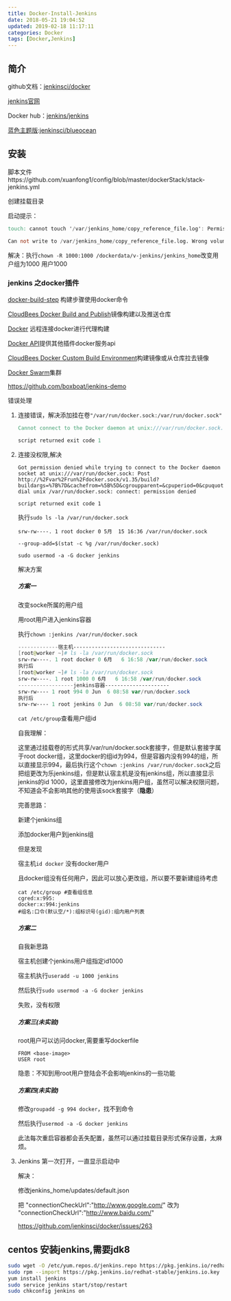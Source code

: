 ```yaml
---
title: Docker-Install-Jenkins
date: 2018-05-21 19:04:52
updated: 2019-02-18 11:17:11
categories: Docker
tags: [Docker,Jenkins]
---
```


## 简介

github文档：[jenkinsci/docker](https://github.com/jenkinsci/docker/blob/master/README.md)

[jenkins官网](https://jenkins.io/)

Docker hub：[jenkins/jenkins](https://hub.docker.com/r/jenkins/jenkins/)

[蓝色主题版](https://jenkins.io/doc/book/blueocean/getting-started/):[jenkinsci/blueocean](https://hub.docker.com/r/jenkinsci/blueocean/)



## 安装

脚本文件https://github.com/xuanfong1/config/blob/master/dockerStack/stack-jenkins.yml

创建挂载目录

启动提示：

```verilog
touch: cannot touch '/var/jenkins_home/copy_reference_file.log': Permission denied

Can not write to /var/jenkins_home/copy_reference_file.log. Wrong volume permissions?
```

解决：执行`chown -R 1000:1000 /dockerdata/v-jenkins/jenkins_home`改变用户组为1000 用户1000



### jenkins 之docker插件

[docker-build-step](https://plugins.jenkins.io/docker-build-step) 构建步骤使用docker命令

[CloudBees Docker Build and Publish](https://plugins.jenkins.io/docker-build-publish)镜像构建以及推送仓库

[Docker](https://plugins.jenkins.io/docker-plugin) 远程连接docker进行代理构建

[Docker API](https://plugins.jenkins.io/docker-java-api)提供其他插件docker服务api

[CloudBees Docker Custom Build Environment](https://plugins.jenkins.io/docker-custom-build-environment)构建镜像或从仓库拉去镜像

[Docker Swarm](https://plugins.jenkins.io/docker-swarm)集群



https://github.com/boxboat/jenkins-demo



错误处理

1. 连接错误，解决添加挂在卷`"/var/run/docker.sock:/var/run/docker.sock" `

   ```verilog
   Cannot connect to the Docker daemon at unix:///var/run/docker.sock. Is the docker daemon running?
   
   script returned exit code 1
   ```

2. 连接没权限,解决

   ```
   Got permission denied while trying to connect to the Docker daemon socket at unix:///var/run/docker.sock: Post http://%2Fvar%2Frun%2Fdocker.sock/v1.35/build?buildargs=%7B%7D&cachefrom=%5B%5D&cgroupparent=&cpuperiod=0&cpuquota=0&cpusetcpus=&cpusetmems=&cpushares=0&dockerfile=Dockerfile&labels=%7B%7D&memory=0&memswap=0&networkmode=default&rm=1&session=6ec5bc5a7afd427649abb0a03b733c9586dd9271474c89359e31a3910ed971e8&shmsize=0&t=e5e2d0e18760db6972a9c42a9a81653e633ff131&target=&ulimits=null: dial unix /var/run/docker.sock: connect: permission denied
   
   script returned exit code 1
   ```

   执行`sudo ls -la /var/run/docker.sock `

   ```
   srw-rw----. 1 root docker 0 5月  15 16:36 /var/run/docker.sock
   ```

   `--group-add=$(stat -c %g /var/run/docker.sock)`

   `sudo usermod -a -G docker jenkins`

   解决方案

   ##### 方案一

   改变socke所属的用户组

   用root用户进入jenkins容器

   执行`chown :jenkins /var/run/docker.sock`

   ```powershell
   -------------宿主机------------------------------
   [root@worker ~]# ls -la /var/run/docker.sock
   srw-rw----. 1 root docker 0 6月   6 16:58 /var/run/docker.sock
   执行后
   [root@worker ~]# ls -la /var/run/docker.sock
   srw-rw----. 1 root 1000 0 6月   6 16:58 /var/run/docker.sock
   ------------------jenkins容器---------------------
   srw-rw---- 1 root 994 0 Jun  6 08:58 var/run/docker.sock
   执行后
   srw-rw---- 1 root jenkins 0 Jun  6 08:58 var/run/docker.sock
   ```

   `cat /etc/group`查看用户组id

   自我理解：

   这里通过挂载卷的形式共享/var/run/docker.sock套接字，但是默认套接字属于root docker组，这里docker的组id为994，但是容器内没有994的组，所以直接显示994，最后执行这个`chown :jenkins /var/run/docker.sock`之后把组更改为乐jenkins组，但是默认宿主机是没有jenkins组，所以直接显示jenkins的id 1000，这里直接修改为jenkins用户组，虽然可以解决权限问题，不知道会不会影响其他的使用该sock套接字（**隐患**）

   完善思路：

   新建个jenkins组

   添加docker用户到jenkins组

   但是发现

   宿主机`id docker` 没有docker用户

   且docker组没有任何用户，因此可以放心更改组，所以要不要新建组待考虑

   ```shell
   cat /etc/group #查看组信息
   cgred:x:995:
   docker:x:994:jenkins
   #组名:口令(默认空/*):组标识号(gid):组内用户列表
   ```

   ##### 方案二

   自我新思路

   宿主机创建个jenkins用户组指定id1000

   宿主机执行`useradd -u 1000 jenkins`

   然后执行`sudo usermod -a -G docker jenkins`

   失败，没有权限

   ##### 方案三(未实验)

   root用户可以访问docker,需要重写dockerfile

   ```
   FROM <base-image>
   USER root
   ```

   隐患：不知到用root用户登陆会不会影响jenkins的一些功能

   ##### 方案四(未实验)

   修改`groupadd -g 994 docker`，找不到命令

   然后执行`usermod -a -G docker jenkins`

   此法每次重启容器都会丢失配置，虽然可以通过挂载目录形式保存设置，太麻烦。

3. Jenkins 第一次打开，一直显示启动中

   解决：

   修改jenkins_home/updates/default.json

   把 "connectionCheckUrl":"http://www.google.com/" 改为 "connectionCheckUrl":"http://www.baidu.com/"

   https://github.com/jenkinsci/docker/issues/263



## centos 安装jenkins,需要jdk8

```bash
sudo wget -O /etc/yum.repos.d/jenkins.repo https://pkg.jenkins.io/redhat-stable/jenkins.repo
sudo rpm --import https://pkg.jenkins.io/redhat-stable/jenkins.io.key
yum install jenkins
sudo service jenkins start/stop/restart
sudo chkconfig jenkins on
```

